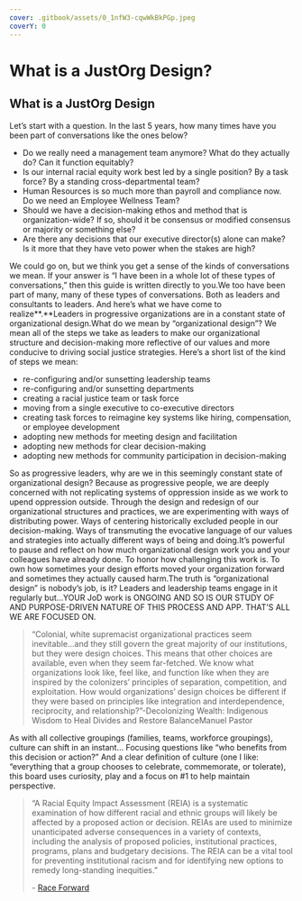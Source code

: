 ```yaml
---
cover: .gitbook/assets/0_1nfW3-cqwWkBkPGp.jpeg
coverY: 0
---
```


# What is a JustOrg Design?

## What is a JustOrg Design

Let’s start with a question. In the last 5 years, how many times have you been part of conversations like the ones below?

* Do we really need a management team anymore? What do they actually do? Can it function equitably?
* Is our internal racial equity work best led by a single position? By a task force? By a standing cross-departmental team?
* Human Resources is so much more than payroll and compliance now. Do we need an Employee Wellness Team?
* Should we have a decision-making ethos and method that is organization-wide? If so, should it be consensus or modified consensus or majority or something else?
* Are there any decisions that our executive director(s) alone can make? Is it more that they have veto power when the stakes are high?

We could go on, but we think you get a sense of the kinds of conversations we mean. If your answer is “I have been in a whole lot of these types of conversations,” then this guide is written directly to you.We too have been part of many, many of these types of conversations. Both as leaders and consultants to leaders. And here’s what we have come to realize\*\*.\*\*Leaders in progressive organizations are in a constant state of organizational design.What do we mean by “organizational design”? We mean all of the steps we take as leaders to make our organizational structure and decision-making more reflective of our values and more conducive to driving social justice strategies. Here’s a short list of the kind of steps we mean:

* re-configuring and/or sunsetting leadership teams
* re-configuring and/or sunsetting departments
* creating a racial justice team or task force
* moving from a single executive to co-executive directors
* creating task forces to reimagine key systems like hiring, compensation, or employee development
* adopting new methods for meeting design and facilitation
* adopting new methods for clear decision-making
* adopting new methods for community participation in decision-making

So as progressive leaders, why are we in this seemingly constant state of organizational design? Because as progressive people, we are deeply concerned with not replicating systems of oppression inside as we work to upend oppression outside. Through the design and redesign of our organizational structures and practices, we are experimenting with ways of distributing power. Ways of centering historically excluded people in our decision-making. Ways of transmuting the evocative language of our values and strategies into actually different ways of being and doing.It’s powerful to pause and reflect on how much organizational design work you and your colleagues have already done. To honor how challenging this work is. To own how sometimes your design efforts moved your organization forward and sometimes they actually caused harm.The truth is “organizational design” is nobody’s job, is it? Leaders and leadership teams engage in it regularly but…YOUR JoD work is ONGOING AND SO IS OUR STUDY OF AND PURPOSE-DRIVEN NATURE OF THIS PROCESS AND APP. THAT’S ALL WE ARE FOCUSED ON.

> “Colonial, white supremacist organizational practices seem inevitable…and they still govern the great majority of our institutions, but they were design choices. This means that other choices are available, even when they seem far-fetched. We know what organizations look like, feel like, and function like when they are inspired by the colonizers’ principles of separation, competition, and exploitation. How would organizations’ design choices be different if they were based on principles like integration and interdependence, reciprocity, and relationship?”-Decolonizing Wealth: Indigenous Wisdom to Heal Divides and Restore BalanceManuel Pastor

As with all collective groupings (families, teams, workforce groupings), culture can shift in an instant… Focusing questions like “who benefits from this decision or action?” And a clear definition of culture (one I like: “everything that a group chooses to celebrate, commemorate, or tolerate), this board uses curiosity, play and a focus on #1 to help maintain perspective.

> “A Racial Equity Impact Assessment (REIA) is a systematic examination of how different racial and ethnic groups will likely be affected by a proposed action or decision. REIAs are used to minimize unanticipated adverse consequences in a variety of contexts, including the analysis of proposed policies, institutional practices, programs, plans and budgetary decisions. The REIA can be a vital tool for preventing institutional racism and for identifying new options to remedy long-standing inequities.”
>
> \- [Race Forward](https://web.archive.org/web/20210227211009/https://www.raceforward.org/practice/tools/racial-equity-impact-assessment-toolkit)
